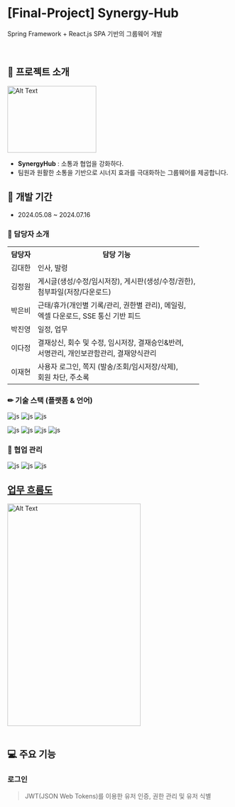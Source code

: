 # [Final-Project] Synergy-Hub
Spring Framework + React.js SPA 기반의 그룹웨어 개발

<br/>

## 📄 프로젝트 소개
<img src="https://github.com/SynergyHub-groupware/synergyhub-back/assets/157452524/06f7dacb-6e24-49b3-aa06-29a12f2817dd" width="200px" height="150px" title="Alt Text"><img>
<br/>
- **SynergyHub** : 소통과 협업을 강화하다.
- 팀원과 원활한 소통을 기반으로 시너지 효과를 극대화하는 그룹웨어를 제공합니다.

## 📅 개발 기간
- 2024.05.08 ~ 2024.07.16

### 🏃 담당자 소개

<table>
  <tr>
    <th>담당자</th>
    <th>담당 기능</th>
  </tr>
  <tr>
    <td>김대한</td>
    <td>인사, 발령</td>
  </tr>
  <tr>
    <td>김정원</td>
    <td>게시글(생성/수정/임시저장), 게시판(생성/수정/권한),<br/>첨부파일(저장/다운로드)</td>
  </tr>
  <tr>
    <td>박은비</td>
    <td>근태/휴가(개인별 기록/관리, 권한별 관리), 메일링,<br/>엑셀 다운로드, SSE 통신 기반 피드</td>
  </tr>
  <tr>
    <td>박진영</td>
    <td>일정, 업무</td>
  </tr>
  <tr>
    <td>이다정</td>
    <td>결재상신, 회수 및 수정, 임시저장, 결재승인&반려,<br/>서명관리, 개인보관함관리, 결재양식관리</td>
  </tr>
  <tr>
    <td>이재현</td>
    <td>사용자 로그인, 쪽지 (발송/조회/임시저장/삭제),<br/>회원 차단, 주소록</td>
  </tr>
</table>

### ✏ 기술 스택 (플랫폼 & 언어)
![js](https://img.shields.io/badge/Java-ED8B00?style=for-the-badge&logo=openjdk&logoColor=white)
![js](https://img.shields.io/badge/MySQL-00000F?style=for-the-badge&logo=mysql&logoColor=white)
![js](https://img.shields.io/badge/JavaScript-F7DF1E?style=for-the-badge&logo=JavaScript&logoColor=white)

![js](https://img.shields.io/badge/Spring-6DB33F?style=for-the-badge&logo=spring&logoColor=white)
![js](https://img.shields.io/badge/HTML5-E34F26?style=for-the-badge&logo=html5&logoColor=white)
![js](https://img.shields.io/badge/CSS-239120?&style=for-the-badge&logo=css3&logoColor=white)
![js](https://img.shields.io/badge/React-20232A?style=for-the-badge&logo=react&logoColor=61DAFB)

### 🙌 협업 관리
![js](https://img.shields.io/badge/Notion-20232A?style=for-the-badge&logo=Notion&logoColor=#00000)
![js](https://img.shields.io/badge/Discord-20232A?style=for-the-badge&logo=Discord&logoColor=#5865F2)
![js](https://img.shields.io/badge/GitHub-20232A?style=for-the-badge&logo=GitHub&logoColor=#181717)

## [업무 흐름도](#flowchart)
<div id="flowchart">
  <img src="https://github.com/JH5256/Rest-API-Study/assets/157452524/67b536ed-017d-412f-ad2e-316c6ada749b" width="300px" height="500px" title="Alt Text"><img>
</div>

<br/>

## 💻 주요 기능

### 로그인
> JWT(JSON Web Tokens)를 이용한 유저 인증, 권한 관리 및 유저 식별
